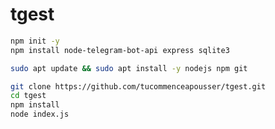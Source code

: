 # tgest

```bash
npm init -y
npm install node-telegram-bot-api express sqlite3
```

```bash
sudo apt update && sudo apt install -y nodejs npm git
```

```bash
git clone https://github.com/tucommenceapousser/tgest.git
cd tgest
npm install
node index.js
```
